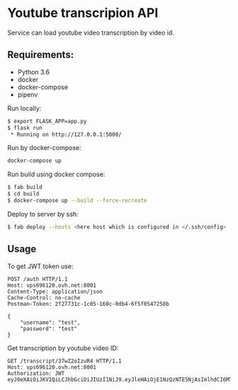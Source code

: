 # Youtube transcripion API
Service can load youtube video transcription by video id.


## Requirements:
- Python 3.6
- docker
- docker-compose
- pipenv


Run locally:
```bash
$ export FLASK_APP=app.py
$ flask run
 * Running on http://127.0.0.1:5000/
```

Run by docker-compose:
```bash
docker-compose up
```

Run build using docker compose:
```bash
$ fab build
$ cd build
$ docker-compose up --build --force-recreate
```

Deploy to server by ssh:
```bash
$ fab deploy --hosts <here host which is configured in ~/.ssh/config>
```

## Usage
To get JWT token use:
```
POST /auth HTTP/1.1
Host: vps696120.ovh.net:8001
Content-Type: application/json
Cache-Control: no-cache
Postman-Token: 2f27731c-1c05-160c-0db4-6f5f0547258b

{
	"username": "test",
	"password": "test"
}
```

Get transcription by youtube video ID:
```
GET /transcript/37wZ2oIzuR4 HTTP/1.1
Host: vps696120.ovh.net:8001
Authorization: JWT eyJ0eXAiOiJKV1QiLCJhbGciOiJIUzI1NiJ9.eyJleHAiOjE1NzQzNTE5NjAsImlhdCI6MTU3NDM1MTY2MCwibmJmIjoxNTc0MzUxNjYwLCJpZGVudGl0eSI6MX0.hkcS1SCX8JQa8MLdbNOfov0aVT2gYVxHQH6TidRaZNE

```
